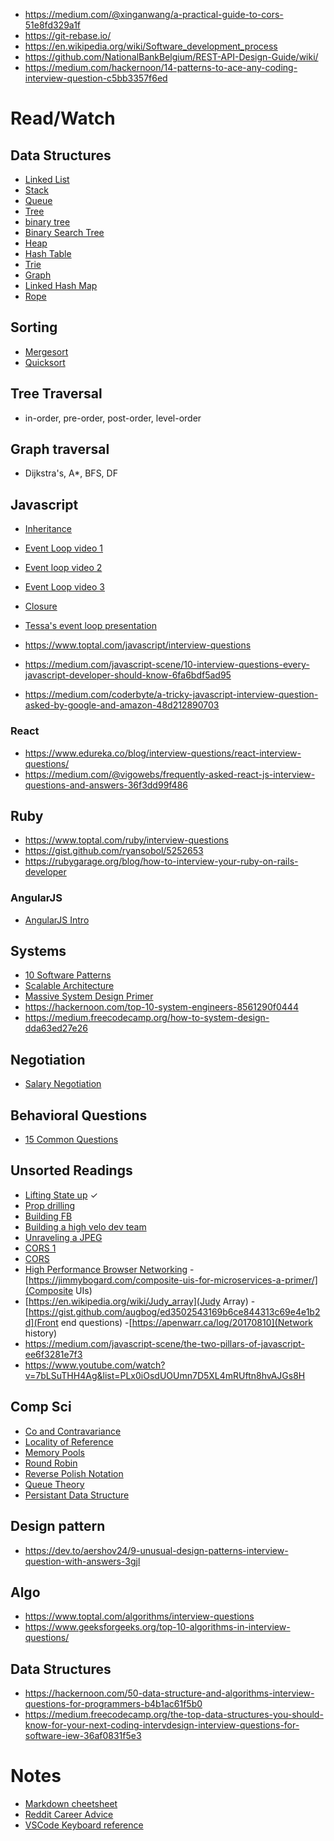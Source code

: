 - https://medium.com/@xinganwang/a-practical-guide-to-cors-51e8fd329a1f
- https://git-rebase.io/
- https://en.wikipedia.org/wiki/Software_development_process
- https://github.com/NationalBankBelgium/REST-API-Design-Guide/wiki/
- https://medium.com/hackernoon/14-patterns-to-ace-any-coding-interview-question-c5bb3357f6ed

# Read/Watch
## Data Structures
- [Linked List](https://en.wikipedia.org/wiki/Linked_list)
- [Stack](https://en.wikipedia.org/wiki/Stack_(abstract_data_type))
- [Queue](https://en.wikipedia.org/wiki/Queue_(abstract_data_type))
- [Tree](https://en.wikipedia.org/wiki/Tree_(data_structure))
- [binary tree](https://en.wikipedia.org/wiki/binary_tree)
- [Binary Search Tree](https://en.wikipedia.org/wiki/Binary_search_tree)
- [Heap](https://en.wikipedia.org/wiki/Heap_(data_structure))
- [Hash Table](https://en.wikipedia.org/wiki/Hash_table)
- [Trie](https://en.wikipedia.org/wiki/Trie)
- [Graph](https://en.wikipedia.org/wiki/Graph_(abstract_data_type))
- [Linked Hash Map](https://www.geeksforgeeks.org/linkedhashmap-class-java-examples/)
- [Rope](https://en.wikipedia.org/wiki/Rope_(data_structure))

## Sorting
- [Mergesort](https://en.wikipedia.org/wiki/Merge_sort)
- [Quicksort](https://en.wikipedia.org/wiki/Quicksort)

## Tree Traversal
- in-order, pre-order, post-order, level-order

## Graph traversal
- Dijkstra's, A*, BFS, DF

## Javascript
- [Inheritance](https://developer.mozilla.org/en-US/docs/Web/JavaScript/Inheritance_and_the_prototype_chain)
- [Event Loop video 1](https://www.youtube.com/watch?v=8aGhZQkoFbQ&t=979s)
- [Event loop video 2](https://www.youtube.com/watch?v=XzXIMZMN9k4)
- [Event Loop video 3](https://www.youtube.com/watch?v=u1kqx6AenYw)
- [Closure](https://www.youtube.com/watch?v=71AtaJpJHw0)
- [Tessa's event loop presentation](https://twitter.com/halftes6/status/1123021895123853320)

- https://www.toptal.com/javascript/interview-questions
- https://medium.com/javascript-scene/10-interview-questions-every-javascript-developer-should-know-6fa6bdf5ad95
- https://medium.com/coderbyte/a-tricky-javascript-interview-question-asked-by-google-and-amazon-48d212890703

### React
- https://www.edureka.co/blog/interview-questions/react-interview-questions/
- https://medium.com/@vigowebs/frequently-asked-react-js-interview-questions-and-answers-36f3dd99f486

## Ruby
- https://www.toptal.com/ruby/interview-questions
- https://gist.github.com/ryansobol/5252653
- https://rubygarage.org/blog/how-to-interview-your-ruby-on-rails-developer

### AngularJS
- [AngularJS Intro](https://docs.angularjs.org/guide)

## Systems
- [10 Software Patterns](https://towardsdatascience.com/10-common-software-architectural-patterns-in-a-nutshell-a0b47a1e9013)
- [Scalable Architecture](https://dev.to/uyouthe/scalable-architecture-without-magic-and-how-to-build-it-if-youre-not-google-336a)
- [Massive System Design Primer](https://github.com/donnemartin/system-design-primer)
- https://hackernoon.com/top-10-system-engineers-8561290f0444
- https://medium.freecodecamp.org/how-to-system-design-dda63ed27e26

## Negotiation
 - [Salary Negotiation](https://keirstenbrager.tech/salarytips-part1/)
 
## Behavioral Questions
- [15 Common Questions](https://www.indeed.com/career-advice/interviewing/phone-interview-questions-and-answers)
 
 ## Unsorted Readings
 - [Lifting State up](https://reactjs.org/docs/lifting-state-up.html) &check;
 - [Prop drilling](https://kentcdodds.com/blog/prop-drilling)
 - [Building FB](https://developers.facebook.com/videos/2019/building-the-new-facebookcom-with-react-graphql-and-relay/)
 - [Building a high velo dev team](https://medium.com/javascript-scene/how-to-build-a-high-velocity-development-team-4b2360d34021)
 - [Unraveling a JPEG](https://parametric.press/issue-01/unraveling-the-jpeg/)
 - [CORS 1](https://www.html5rocks.com/en/tutorials/cors/#toc-cors-server-flowchart)
 - [CORS](https://medium.com/@xinganwang/a-practical-guide-to-cors-51e8fd329a1f)
 - [High Performance Browser Networking](https://hpbn.co/)
 -[https://jimmybogard.com/composite-uis-for-microservices-a-primer/](Composite UIs)
 - [https://en.wikipedia.org/wiki/Judy_array](Judy Array)
 -[https://gist.github.com/augbog/ed3502543169b6ce844313c69e4e1b2d](Front end questions)
 -[https://apenwarr.ca/log/20170810](Network history)
  - https://medium.com/javascript-scene/the-two-pillars-of-javascript-ee6f3281e7f3
 - https://www.youtube.com/watch?v=7bLSuTHH4Ag&list=PLx0iOsdUOUmn7D5XL4mRUftn8hvAJGs8H
 
 ## Comp Sci
 - [Co and Contravariance](https://en.wikipedia.org/wiki/Covariance_and_contravariance_(computer_science))
 - [Locality of Reference](https://en.wikipedia.org/wiki/Locality_of_reference)
 - [Memory Pools](https://en.wikipedia.org/wiki/Memory_pool)
 - [Round Robin](https://en.wikipedia.org/wiki/Round-robin_scheduling)
 - [Reverse Polish Notation](https://en.wikipedia.org/wiki/Reverse_Polish_notation)
 - [Queue Theory](https://en.wikipedia.org/wiki/Queueing_theory)
 - [Persistant Data Structure](https://en.wikipedia.org/wiki/Persistent_data_structure)

## Design pattern
- https://dev.to/aershov24/9-unusual-design-patterns-interview-question-with-answers-3gjl

## Algo
- https://www.toptal.com/algorithms/interview-questions
- https://www.geeksforgeeks.org/top-10-algorithms-in-interview-questions/

## Data Structures
- https://hackernoon.com/50-data-structure-and-algorithms-interview-questions-for-programmers-b4b1ac61f5b0
- https://medium.freecodecamp.org/the-top-data-structures-you-should-know-for-your-next-coding-intervdesign-interview-questions-for-software-iew-36af0831f5e3

 # Notes
 - [Markdown cheetsheet](https://github.com/adam-p/markdown-here/wiki/Markdown-Cheatsheet#lists)
 - [Reddit Career Advice](https://www.reddit.com/r/cscareerquestions/comments/1jov24/heres_how_to_prepare_for_tech_interviews/)
 - [VSCode Keyboard reference](https://code.visualstudio.com/shortcuts/keyboard-shortcuts-macos.pdf)
 